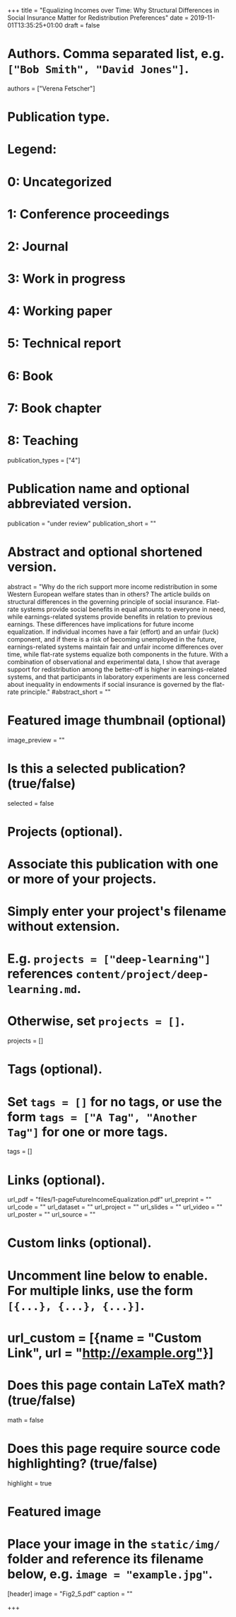 +++
title = "Equalizing Incomes over Time: Why Structural Differences in Social Insurance Matter for Redistribution Preferences"
date = 2019-11-01T13:35:25+01:00
draft = false

# Authors. Comma separated list, e.g. `["Bob Smith", "David Jones"]`.
authors = ["Verena Fetscher"]

# Publication type.
# Legend:
#  0: Uncategorized
#  1: Conference proceedings
#  2: Journal
#  3: Work in progress
#  4: Working paper
#  5: Technical report
#  6: Book
#  7: Book chapter
#  8: Teaching
publication_types = ["4"]

# Publication name and optional abbreviated version.
publication = "under review"
publication_short = ""

# Abstract and optional shortened version.
abstract = "Why do the rich support more income redistribution in some Western European welfare states than in others? The article builds on structural differences in the governing principle of social insurance. Flat-rate systems provide social benefits in equal amounts to everyone in need, while earnings-related systems provide benefits in relation to previous earnings. These differences have implications for future income equalization. If individual incomes have a fair (effort) and an unfair (luck) component, and if there is a risk of becoming unemployed in the future, earnings-related systems maintain fair and unfair income differences over time, while flat-rate systems equalize both components in the future. With a combination of observational and experimental data, I show that average support for redistribution among the better-off is higher in earnings-related systems, and that participants in laboratory experiments are less concerned about inequality in endowments if social insurance is governed by the flat- rate principle."
#abstract_short = ""

# Featured image thumbnail (optional)
image_preview = ""

# Is this a selected publication? (true/false)
selected = false

# Projects (optional).
#   Associate this publication with one or more of your projects.
#   Simply enter your project's filename without extension.
#   E.g. `projects = ["deep-learning"]` references `content/project/deep-learning.md`.
#   Otherwise, set `projects = []`.
projects = []

# Tags (optional).
#   Set `tags = []` for no tags, or use the form `tags = ["A Tag", "Another Tag"]` for one or more tags.
tags = []

# Links (optional).
url_pdf = "files/1-pageFutureIncomeEqualization.pdf"
url_preprint = ""
url_code = ""
url_dataset = ""
url_project = ""
url_slides = ""
url_video = ""
url_poster = ""
url_source = ""

# Custom links (optional).
#   Uncomment line below to enable. For multiple links, use the form `[{...}, {...}, {...}]`.
# url_custom = [{name = "Custom Link", url = "http://example.org"}]

# Does this page contain LaTeX math? (true/false)
math = false

# Does this page require source code highlighting? (true/false)
highlight = true

# Featured image
# Place your image in the `static/img/` folder and reference its filename below, e.g. `image = "example.jpg"`.
[header]
image = "Fig2_5.pdf"
caption = ""

+++

